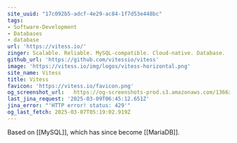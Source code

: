 ```yaml
---
site_uuid: "17c092b5-adcf-4e29-ac84-1f7d53e448bc"
tags:
- Software-Development
- Databases
- database
url: 'https://vitess.io/'
zinger: Scalable. Reliable. MySQL-compatible. Cloud-native. Database.
github_url: 'https://github.com/vitessio/vitess'
image: 'https://vitess.io/img/logos/vitess-horizontal.png'
site_name: Vitess
title: Vitess
favicon: 'https://vitess.io/favicon.png'
og_screenshot_url:   https://og-screenshots-prod.s3.amazonaws.com/1366x768/80/false/8e913e1ef72703efb8cadd96a7d2d125fde04a323b528f73eb41c4cf936e2768.jpeg
last_jina_request: '2025-03-09T06:45:12.651Z'
jina_error: "'HTTP error! status: 429'"
og_last_fetch: 2025-03-07T05:19:02.919Z
---
```

Based on [[MySQL]], which has since become [[MariaDB]].


